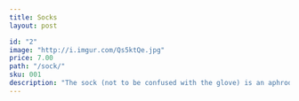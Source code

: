 ```yaml
---
title: Socks
layout: post

id: "2"
image: "http://i.imgur.com/Qs5ktQe.jpg"
price: 7.00
path: "/sock/"
sku: 001
description: "The sock (not to be confused with the glove) is an aphrodisiac worn by male humans attempting to win one or more mates."
---
```

